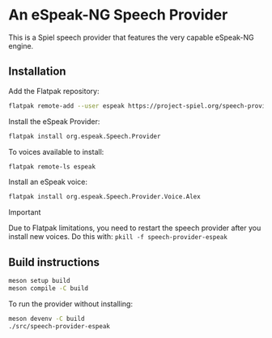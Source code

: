 # An eSpeak-NG Speech Provider

This is a Spiel speech provider that features the very capable eSpeak-NG engine.

## Installation

Add the Flatpak repository:
```sh
flatpak remote-add --user espeak https://project-spiel.org/speech-provider-espeak/speech-provider-espeak.flatpakrepo
```

Install the eSpeak Provider:
```sh
flatpak install org.espeak.Speech.Provider
```

To voices available to install:
```sh
flatpak remote-ls espeak
```

Install an eSpeak voice:
```sh
flatpak install org.espeak.Speech.Provider.Voice.Alex
```

> [!IMPORTANT]
> Due to Flatpak limitations, you need to restart the speech provider after you install new voices.
> Do this with: `pkill -f speech-provider-espeak`

## Build instructions

```sh
meson setup build
meson compile -C build
```

To run the provider without installing:
```sh
meson devenv -C build
./src/speech-provider-espeak
```